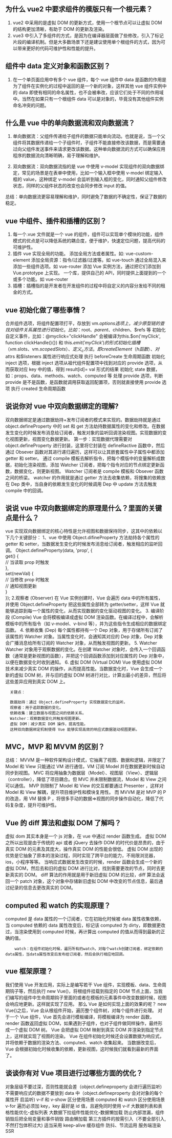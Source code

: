 ## 为什么 vue2 中要求组件的模版只有一个根元素？

1. vue2 中采用的是虚拟 DOM 的更新方式，使用一个根节点可以让虚拟 DOM 的结构更加清晰，有助于 DOM 的更新及渲染。
2. vue3 中引入了多组件的方式，是因为在编译器层面做了些修改，引入了标记片段的编译机制。但是大多数场景下还是建议使用单个根组件的方式，因为可以带来更好的代码可维护性和性能的提升。

## 组件中 data 定义对象和函数区别？

1. 在一个单页面应用中有多个 vue 组件，每个 vue 组件中 data 是函数的作用是为了组件在实例化的过程中返回的是一个新的对象，这样其他 vue 组件实例中的 data 即使有相同的命名属性，也不会被串改，应该它们处于不同的作用域中。当然在如果只有一个根组件 data 可以是对象的，毕竟没有其他组件实例命名冲突的问题。

## 什么是 vue 中的单向数据流和双向数据流？

1. 单向数据流：父组件传递给子组件的数据只能单向流动。也就是说，当一个父组件将其数据传递给一个子组件时，子组件不能直接修改该数据，而是需要通过向父组件发送事件来请求更改该数据。这种单向数据流的方式可以确保应用程序的数据流向清晰明确，易于理解和维护。

2. 双向数据流：双向数据流指的是 vue 中使用 v-model 实现组件的双向数据绑定，常见的场景是在表单中使用，比如一个输入框中使用 v-model 绑定输入框的 value，这种绑定 v-model 会监听到输入框的变化，同时通知父组件修改状态，同样的父组件状态的改变也会同步修改 input 的值。

总结：单向数据流更容易理解和维护，同时避免了数据的不确定性，保证了数据的稳定。

## vue 中组件、插件和插槽的区别？

1. 每一个.vue 文件就是一个 vue 的组件，组件可以实现单个模块的功能，组件模式的优点是可以降低系统的耦合度，便于维护，快速定位问题，提高代码的可维护性。
2. 插件 vue 实现全局的功能。
   添加全局方法或者属性。如: vue-custom-element
   添加全局资源：指令/过滤器/过渡等。如 vue-touch
   通过全局混入来添加一些组件选项。如 vue-router
   添加 Vue 实例方法，通过把它们添加到 Vue.prototype 上实现。
   一个库，提供自己的 API，同时提供上面提到的一个或多个功能。如 vue-router
3. 插槽：插槽指的是开发者在开发组件的过程中将自定义的内容分发给不同的租金的方式。

## vue 初始化做了哪些事情？

合并组件选项，将组件配置项打平，存放到 vm.$options 选项上，减少原型链的查找
        对组件关系属性进行初始化，比如：$root、$parent、$children、$refs 等
        初始化自定义事件，比如：@myclick="clickHandle" 会被编译为this.$on('myClick', function clickHandle(){}) 和 this.$emit('myClick') 的形式
        初始化插槽（vm.$slots、vm.$scopedSlots）、定义_c方法，即createElement（h函数）、对$attrs 和\$listeners 属性进行响应式处理
执行 beforeCreate 生命周期函数
初始化 inject 选项，根据 inject 选项从祖代组件配置项中找到对应的 provide 选项，从而获取对应 key 中的值，得到 result[id]= val 形式的结果
初始化 state 数据，如：props、data、methods、watch、computed 等
处理 provide 选项，判断 provide 是不是函数，是函数就调用获取返回配置项，否则就直接使用 provide 选项
执行 created 生命周期函数

## 说说你对 vue 中双向数据绑定的理解?

双向数据绑定是通过数据劫持+发布订阅者的模式来实现的。数据劫持就是通过 object.defineProperty 中的 set 和 get 方法劫持数据属性的变化和修改。在数据发生变化的时候发布消息给订阅者，触发对象的监听回调渲染视图。实现数据的变化视图更新，视图变化数据更新。
第一步：实现数据代理需要对 object.defineProperty 进行封装，这里将它封装在 defineRactive 函数中，然后通过 Obsever 函数对其进行递归遍历，这样可以让其嵌套属性中子属性中都添加 getter 和 setter。
通过 compile 模板去解析指令，把每个模版中的变量解析成数据，初始化渲染视图，添加 Watcher 订阅者，把每个指令对应的节点绑定更新函数，数据变化，则更新视图。
Watcher 订阅者是 compile 模板和 Obsever 函数之间的桥梁。
watcher 的作用就是通过 getter 方法去收集依赖，将搜集的依赖放在 Dep 类中，当自身的依赖发生变化的时候调用 Dep 中 update 方法去触发 compile 中的回调。

## 说说 vue 中双向数据绑定的原理是什么？里面的关键点是什么？

vue 实现双向数据绑定的核心特性是允许视图和数据保持同步，这其中的依赖以下几个关键部分：
1、vue 中使用 Object.difineProperty 方法劫持各个属性的 getter 和 setter，当数据发生变化的时候发布消息给订阅者，触发相应的监听回调。
Object.defineProperty(data, 'prop', {  
 get() {  
 // 当读取 prop 时触发  
 },  
 set(newVal) {  
 // 当修改 prop 时触发  
 // 通知视图更新  
 }  
 }); 2.观察者 (Observer)
在 Vue 实例创建时，Vue 会遍历 data 中的所有属性，并使用 Object.defineProperty 把这些属性全部转为 getter/setter，这样 Vue 就能够追踪到每一个属性的变化，从而实现数据的变化驱动视图的变化。 3. 编译阶段 (Compile)
Vue 会将模板编译成虚拟 DOM 渲染函数。在编译过程中，会解析模板中的所有指令（如 v-model、v-bind 等），并为这些指令生成相应的数据绑定函数。 4. 依赖收集 (Dep)
每个属性都持有一个 Dep 对象，用于存储所有订阅了该属性的 Watcher 对象。当属性变化时，会通知其对应的 Dep 对象，Dep 对象会广播消息给所有订阅的 Watcher 对象，从而触发视图的更新。 5. Watcher
Watcher 对象用于观察数据的变化。在创建 Watcher 对象时，会传入一个回调函数（通常是更新视图的函数），并把这个回调函数添加到对应属性的 Dep 对象中，以便在数据变化时收到通知。 6. 虚拟 DOM (Virtual DOM)
Vue 使用虚拟 DOM 技术来减少真实 DOM 的操作，从而提高性能。当数据变化时，Vue 会生成一个新的虚拟 DOM 树，并与旧的虚拟 DOM 树进行对比，计算出最小的差异，然后将这些差异应用到真实 DOM 上。

      关键点：

      数据劫持：通过 Object.defineProperty 实现数据变化的监听。
      观察者：用于追踪数据的变化。
      依赖收集：建立数据与视图之间的依赖关系。
      Watcher：观察数据变化并触发视图更新。
      虚拟 DOM：减少真实 DOM 操作，提高性能。
      这种双向数据绑定机制使得 Vue 能够实现高效的响应式数据驱动视图更新。

## MVC，MVP 和 MVVM 的区别？

总结：
MVVM 是一种软件架构设计模式，它抽离了视图、数据和逻辑，并限定了 Model 和 View 只能通过 VM 进行通信，VM 订阅 Model 并在数据更新时候自动同步到视图。
MVC 将应用抽象为数据层（Model）、视图层（View）、逻辑层（controller），降低了项目耦合。但 MVC 并未限制数据流，Model 和 View 之间可以通信。
MVP 则限制了 Model 和 View 的交互都要通过 Presenter ，这样对 Model 和 View 解耦，提升项目维护性和模块复用性。
而 MVVM 是对 MVP 的 P 的改造，用 VM 替换 P ，将很多手动的数据=>视图的同步操作自动化，降低了代码复杂度，提升可维护性。

## Vue 的 diff 算法和虚拟 DOM 了解吗？

虚拟 dom 其实本身是一个 js 对象，在 vue 中通过 render 函数生成。
虚拟 DOM 之所以出现是由于传统的 api 或者 jQuery 去操作 DOM 的时代价是昂贵的，由于真实 DOM 的元素及其庞大，操作真实 DOM 的性能会很低。
虚拟 DOM 出现的优势是它抽象了原本的渲染过程，同时实现了跨平台的能力，不局限浏览器，ios，小程序等等。
当响应式数据发生改变的时候，render 函数会生成一个新的虚拟 DOM，然后去和旧的虚拟 DOM 进行比对，找到需要更改的节点，同时去更新真实的 DOM。
diff 算法的作用就是用于新旧虚拟 DOM 的比较，diff 算法会返回一个 patch 对象，这个对象中存储新旧虚拟 DOM 中改变的节点信息，最后通过纪录的信息去更改真实的 DOM。

## computed 和 watch 的实现原理？

computed 是 data 属性的一个订阅者，它在初始化时候被 data 属性收集依赖，当 computed 依赖的 data 属性改变后，标记该 computed 为 dirty，即数据更改过，当渲染使用到 computed 时候，再计算出 computed 的值从而得到最新的正确的值。

        watch：在组件初始化时候，遍历所有的watch，对每个watch创建订阅者，绑定依赖的data属性，当data属性改变后发布给订阅者，然后会执行相应地回调。

## vue 框架原理？

我们使用 Vue 开发应用，实际上是编写若干 Vue 组件，实现模板、data、生命周期钩子等，然后执行 new Vue()，将根组件挂载到指定的 DOM 节点上面，当我们编写的组件中生命周期钩子里面的或者在模板的元素事件中改变数据时候，视图会响应地更新。这样就实现了应用。
那么 Vue 是如何实现上面的效果的呢？
new Vue()之后，Vue 会从根组件开始，遍历整个组件树，对每个组件进行处理。
对于一个 Vue 组件，Vue 首先会进行模板编译，将模板编译为 render 函数，render 函数返回虚拟 DOM，如果遇到子组件，也对子组件做同样操作，最终形成一个虚拟 DOM 树。
Vue 会把虚拟 DOM 映射到真实 DOM 并渲染到指定节点上，这样就实现了视图的渲染。
Vue 在组件初始化时候还会设置数据为响应式，并将依赖于数据的渲染方法、computed、watch 收集起来。
当数据改变后，Vue 会根据初始化时候收集的依赖，更新视图，这时候我们就看到最新的界面了。

## 谈谈你有对 Vue 项目进行过哪些方面的优化？

对象层级不要过深，否则性能就会差（object.defineproperty 会进行遍历监听)
不需要响应式的数据不要放到 data 中（object.defineproperty 会对对象的每个属性开
启监听)
v-if 和 v-show 区分使用场景
computed 和 watch 区分使用场景
v-for 遍历必须加 key，key 最好是 id 值，且避免同时使用 v-if
大数据列表和表格性能优化-虚拟列表
大数据下拉组件性能优化-数据懒加载
防止内部泄漏，组件销毁后把全局变量和事件销毁
路由懒加载
第三方插件的按需引入（不要全部引入,不然打包体积过大)
适当采用 keep-alive 缓存组件
防抖、节流运用
服务端渲染 SSR
